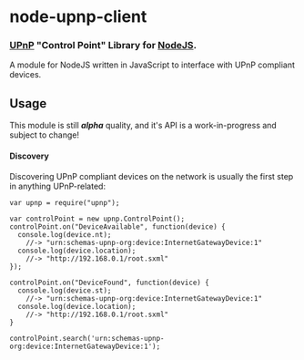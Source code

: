 node-upnp-client
================
### [UPnP][] "Control Point" Library for [NodeJS][].

A module for NodeJS written in JavaScript to interface with UPnP compliant devices.

Usage
-----

This module is still ___alpha___ quality, and it's API is a work-in-progress and subject
to change!

#### Discovery

Discovering UPnP compliant devices on the network is usually the first step in anything
UPnP-related:

    var upnp = require("upnp");

    var controlPoint = new upnp.ControlPoint();
    controlPoint.on("DeviceAvailable", function(device) {
      console.log(device.nt);
        //-> "urn:schemas-upnp-org:device:InternetGatewayDevice:1"
      console.log(device.location);
        //-> "http://192.168.0.1/root.sxml"
    });
    
    controlPoint.on("DeviceFound", function(device) {
      console.log(device.st);
        //-> "urn:schemas-upnp-org:device:InternetGatewayDevice:1"
      console.log(device.location);
        //-> "http://192.168.0.1/root.sxml"
    }
    
    controlPoint.search('urn:schemas-upnp-org:device:InternetGatewayDevice:1');
    

[UPnP]: http://upnp.org/
[NodeJS]: http://nodejs.org
[WikipediaUPnP]: http://wikipedia.org/wiki/Universal_Plug_and_Play

